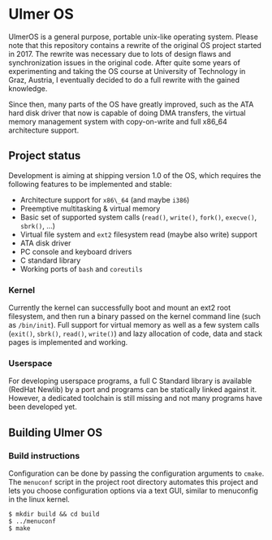 # Ulmer OS

UlmerOS is a general purpose, portable unix-like operating system. Please
note that this repository contains a rewrite of the original OS project
started in 2017. The rewrite was necessary due to lots of design flaws and
synchronization issues in the original code. After quite some years of
experimenting and taking the OS course at University of Technology in Graz,
Austria, I eventually decided to do a full rewrite with the gained knowledge.

Since then, many parts of the OS have greatly improved, such as the ATA hard
disk driver that now is capable of doing DMA transfers, the virtual memory
management system with copy-on-write and full x86\_64 architecture support.

## Project status

Development is aiming at shipping version 1.0 of the OS, which requires the
following features to be implemented and stable:
* Architecture support for `x86\_64` (and maybe `i386`)
* Preemptive multitasking & virtual memory
* Basic set of supported system calls (`read()`, `write()`, `fork()`, `execve()`, `sbrk()`, ...)
* Virtual file system and `ext2` filesystem read (maybe also write) support
* ATA disk driver
* PC console and keyboard drivers
* C standard library
* Working ports of `bash` and `coreutils`

### Kernel
Currently the kernel can successfully boot and mount an ext2 root filesystem,
and then run a binary passed on the kernel command line (such as `/bin/init`).
Full support for virtual memory as well as a few system calls (`exit()`, `sbrk()`,
`read()`, `write()`) and lazy allocation of code, data and stack pages is
implemented and working. 
 
### Userspace
For developing userspace programs, a full C Standard library is available
(RedHat Newlib) by a port and programs can be statically linked against it.
However, a dedicated toolchain is still missing and not many programs have
been developed yet.

## Building Ulmer OS

### Build instructions

Configuration can be done by passing the configuration arguments to `cmake`. The
`menuconf` script in the project root directory automates this project and lets
you choose configuration options via a text GUI, similar to menuconfig in the linux
kernel.

```
$ mkdir build && cd build
$ ../menuconf
$ make
```

